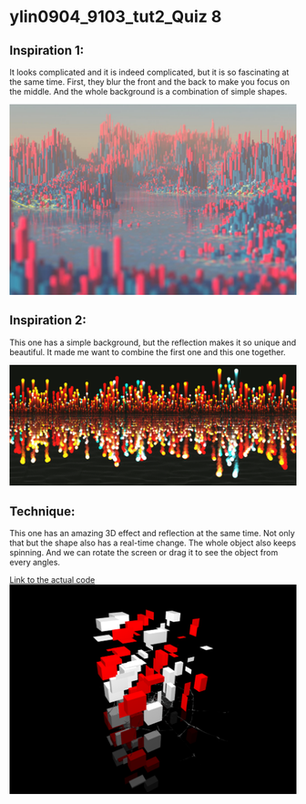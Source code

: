# ylin0904_9103_tut2_Quiz 8
## Inspiration 1:
It looks complicated and it is indeed complicated, but it is so fascinating at the same time. First, they blur the front and the back to make you focus on the middle. And the whole background is a combination of simple shapes.

![An image of inspiration 1](Image/Inspiration1.png)

## Inspiration 2:
This one has a simple background, but the reflection makes it so unique and beautiful. It made me want to combine the first one and this one together.

![An image of inspiration 2](Image/Inspiration2.png)

## Technique:
This one has an amazing 3D effect and reflection at the same time. Not only that but the shape also has a real-time change. The whole object also keeps spinning. And we can rotate the screen or drag it to see the object from every angles.

[Link to the actual code](https://openprocessing.org/sketch/1582090)
![An image of Technique](Image/Technique.png)